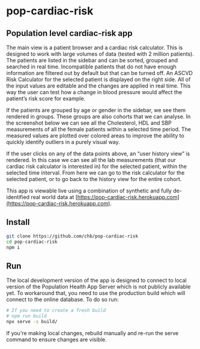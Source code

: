 # pop-cardiac-risk
## Population level cardiac-risk app

The main view is a patient browser and a cardiac risk calculator. This is designed to work with large volumes of data (tested with 2 million patients). The patients are listed in the sidebar and can be sorted, grouped and searched in real time. Incompatible patients that do not have enough information are filtered out by default but that can be turned off.
An ASCVD Risk Calculator for the selected patient is displayed on the right side. All of the input values are editable and the changes are applied in real time. This way the user can test how a change in blood pressure would affect the patient’s risk score for example. 

If the patients are grouped by age or gender in the sidebar, we see them rendered in groups. These groups are also cohorts that we can analyse. In the screenshot below we can see all the Cholesterol, HDL and SBP measurements of all the female patients within a selected time period. The measured values are plotted over colored areas to improve the ability to quickly identify outliers in a purely visual way. 

If the user clicks on any of the data points above, an “user history view” is rendered. In this case we can see all the lab measurements (that our cardiac risk calculator is interested in) for the selected patient, within the selected time interval. From here we can go to the risk calculator for the selected patient, or to go back to the history view for the entire cohort.

This app is viewable live using a combination of synthetic and fully de-identified real world data at [https://pop-cardiac-risk.herokuapp.com](https://pop-cardiac-risk.herokuapp.com).


## Install
```sh
git clone https://github.com/chb/pop-cardiac-risk
cd pop-cardiac-risk
npm i
```

## Run
The local development version of the app is designed to connect to local version of the Population Health App Server which is not publicly available yet. To workaround that, you need to use the production build which will connect to the online database. To do so run:
```sh
# If you need to create a fresh build
# npm run build
npx serve -s build/
```

If you're making local changes, rebuild manually and re-run the serve command to ensure changes are visible.